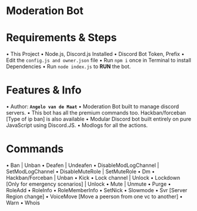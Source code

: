 # Moderation Bot

# Requirements & Steps

•	This Project
•	Node.js, Discord.js Installed
•	Discord Bot Token, Prefix
•	Edit the `config.js and owner.json` file
•	Run `npm i` once in Terminal to install Dependencies
•	Run `node index.js` to **RUN** the bot.

# Features & Info

•	Author: **`Angelo van de Maat`**
•	Moderation Bot built to manage discord servers.
•	This bot has all the premium commands too. Hackban/forceban [Type of ip ban] is also available
•	Modular Discord bot built entirely on pure JavaScript using Discord.JS.
•	Modlogs for all the actions.

# Commands

•	Ban | Unban
•	Deafen | Undeafen
•	DisableModLogChannel | SetModLogChannel
•	DisableMuteRole | SetMuteRole
•	Dm
•	Hackban/Forceban | Unban
•	Kick
•	Lock channel | Unlock
•	Lockdown [Only for emergency scenarios] | Unlock
•	Mute | Unmute
•	Purge
•	RoleAdd
•	RoleInfo
•	RoleMemberInfo
•	SetNick
•	Slowmode
•	Svr [Server Region change]
•	VoiceMove [Move a peerson from one vc to another]
•	Warn
•	Whois
